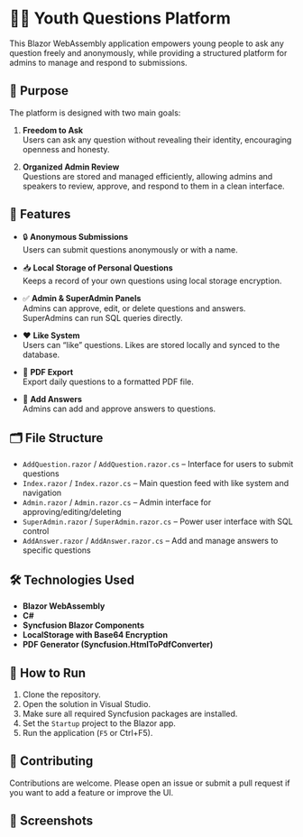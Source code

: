 # 🙋‍♂️ Youth Questions Platform

This Blazor WebAssembly application empowers young people to ask any question freely and anonymously, while providing a structured platform for admins to manage and respond to submissions.

## 🌟 Purpose

The platform is designed with two main goals:

1. **Freedom to Ask**  
   Users can ask any question without revealing their identity, encouraging openness and honesty.

2. **Organized Admin Review**  
   Questions are stored and managed efficiently, allowing admins and speakers to review, approve, and respond to them in a clean interface.

## 🧩 Features

- 🔒 **Anonymous Submissions**  
  Users can submit questions anonymously or with a name.

- 📥 **Local Storage of Personal Questions**  
  Keeps a record of your own questions using local storage encryption.

- ✅ **Admin & SuperAdmin Panels**  
  Admins can approve, edit, or delete questions and answers. SuperAdmins can run SQL queries directly.

- ❤️ **Like System**  
  Users can “like” questions. Likes are stored locally and synced to the database.

- 📄 **PDF Export**  
  Export daily questions to a formatted PDF file.

- 💬 **Add Answers**  
  Admins can add and approve answers to questions.

## 🗂️ File Structure

- `AddQuestion.razor` / `AddQuestion.razor.cs` – Interface for users to submit questions
- `Index.razor` / `Index.razor.cs` – Main question feed with like system and navigation
- `Admin.razor` / `Admin.razor.cs` – Admin interface for approving/editing/deleting
- `SuperAdmin.razor` / `SuperAdmin.razor.cs` – Power user interface with SQL control
- `AddAnswer.razor` / `AddAnswer.razor.cs` – Add and manage answers to specific questions

## 🛠️ Technologies Used

- **Blazor WebAssembly**
- **C#**
- **Syncfusion Blazor Components**
- **LocalStorage with Base64 Encryption**
- **PDF Generator (Syncfusion.HtmlToPdfConverter)**

## 🚀 How to Run

1. Clone the repository.
2. Open the solution in Visual Studio.
3. Make sure all required Syncfusion packages are installed.
4. Set the `Startup` project to the Blazor app.
5. Run the application (`F5` or Ctrl+F5).

## 🤝 Contributing

Contributions are welcome. Please open an issue or submit a pull request if you want to add a feature or improve the UI.

## 📸 Screenshots


